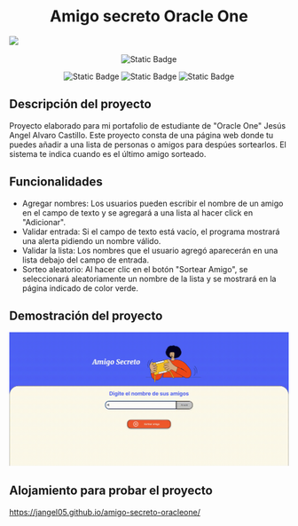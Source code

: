 <h1 align = "center"> Amigo secreto Oracle One</h1>
<img src ="assets/diseñoDeBanner.jpg">
<head>
<p align = "center ">
    <img alt="Static Badge" src="https://img.shields.io/badge/Estatus%3A-Terminado-brightgreen?style=flat&labelColor=black&color=brightgreen%20">
</p>
<p align ="center">
    <img alt="Static Badge" src="https://img.shields.io/badge/Elaborado_con%3A-JavaScript-brightgreen?style=flat&logo=javascript&labelColor=black&color=f3c702">
    <img alt="Static Badge" src="https://img.shields.io/badge/Elaborado_con%3A-HTML-brightgreen?style=flat&logo=html5&labelColor=black&color=fe3103">
    <img alt="Static Badge" src="https://img.shields.io/badge/Elaborado_con%3A-CSS-brightgreen?style=flat&logo=css&labelColor=black&color=ffffff">
</p>
</head>
<body>

## Descripción del proyecto


Proyecto elaborado para mi portafolio de estudiante de "Oracle One" Jesús Angel Alvaro Castillo. 
Este proyecto consta de una página web donde tu puedes añadir a una lista de personas o amigos para despúes sortearlos. El sistema te indica cuando es el último amigo sorteado. 

## Funcionalidades 
- Agregar nombres: Los usuarios pueden escribir el nombre de un amigo en el campo de texto y se agregará a una lista al hacer click en "Adicionar". 
- Validar entrada: Si el campo de texto está vacío, el programa mostrará una alerta pidiendo un nombre válido. 
- Validar la lista: Los nombres que el usuario agregó aparecerán en una lista debajo del campo de entrada. 
- Sorteo aleatorio: Al hacer clic en el botón "Sortear Amigo", se seleccionará aleatoriamente un nombre de la lista y se mostrará en la página indicado de color verde. 

## Demostración del proyecto 
![alt text](assets/PruebaAmigoOracle1.gif)

## Alojamiento para probar el proyecto 
https://jangel05.github.io/amigo-secreto-oracleone/

</body>